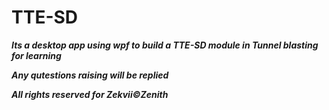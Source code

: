 # TTE-SD

***Its a desktop app using wpf to build a TTE-SD module in Tunnel blasting for learning***

***Any qutestions raising will be replied***

***All rights reserved for Zekvii©Zenith***

